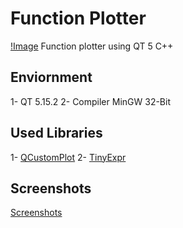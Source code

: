 # Function Plotter
[!Image](image.png)
 Function plotter using QT 5 C++

## Enviornment
1- QT 5.15.2
2- Compiler MinGW 32-Bit

## Used Libraries
1- [QCustomPlot](https://www.qcustomplot.com/)
2- [TinyExpr](https://github.com/codeplea/tinyexpr)

## Screenshots
[Screenshots](https://github.com/MostafaAkrsh/Function-Plotter/tree/main/Screenshots)
